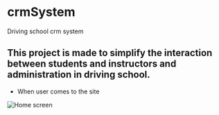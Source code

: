 # crmSystem
Driving school crm system
## This project is made to simplify the interaction between students and instructors and administration in driving school.

- When user comes to the site

![Home screen](https://user-images.githubusercontent.com/50050960/127661417-7631beca-ff97-4701-b13d-6f8c5a7dacd4.png)
